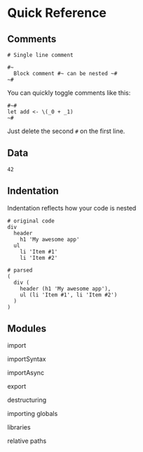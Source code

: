 # Quick Reference

## Comments

```fl
# Single line comment

#~
  Block comment #~ can be nested ~#
~#
```

You can quickly toggle comments like this:

```fl
#~#
let add <- \(_0 + _1)
~#
```

Just delete the second `#` on the first line.

## Data

```fl
42

```

## Indentation

Indentation reflects how your code is nested

```fl
# original code
div
  header
    h1 'My awesome app'
  ul
    li 'Item #1'
    li 'Item #2'

# parsed
(
  div (
    header (h1 'My awesome app'),
    ul (li 'Item #1', li 'Item #2')
  )
)
```

## Modules

import

importSyntax

importAsync

export

destructuring

importing globals

libraries

relative paths
